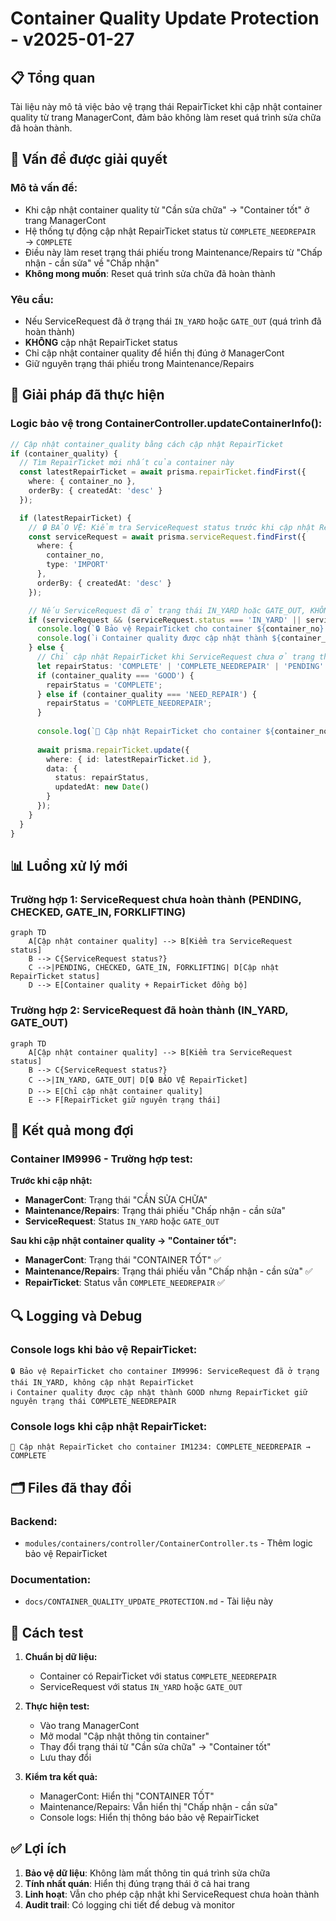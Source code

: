 # Container Quality Update Protection - v2025-01-27

## 📋 Tổng quan

Tài liệu này mô tả việc bảo vệ trạng thái RepairTicket khi cập nhật container quality từ trang ManagerCont, đảm bảo không làm reset quá trình sửa chữa đã hoàn thành.

## 🎯 Vấn đề được giải quyết

### **Mô tả vấn đề:**
- Khi cập nhật container quality từ "Cần sửa chữa" → "Container tốt" ở trang ManagerCont
- Hệ thống tự động cập nhật RepairTicket status từ `COMPLETE_NEEDREPAIR` → `COMPLETE`
- Điều này làm reset trạng thái phiếu trong Maintenance/Repairs từ "Chấp nhận - cần sửa" về "Chấp nhận"
- **Không mong muốn**: Reset quá trình sửa chữa đã hoàn thành

### **Yêu cầu:**
- Nếu ServiceRequest đã ở trạng thái `IN_YARD` hoặc `GATE_OUT` (quá trình đã hoàn thành)
- **KHÔNG** cập nhật RepairTicket status
- Chỉ cập nhật container quality để hiển thị đúng ở ManagerCont
- Giữ nguyên trạng thái phiếu trong Maintenance/Repairs

## 🔧 Giải pháp đã thực hiện

### **Logic bảo vệ trong ContainerController.updateContainerInfo():**

```typescript
// Cập nhật container_quality bằng cách cập nhật RepairTicket
if (container_quality) {
  // Tìm RepairTicket mới nhất của container này
  const latestRepairTicket = await prisma.repairTicket.findFirst({
    where: { container_no },
    orderBy: { createdAt: 'desc' }
  });

  if (latestRepairTicket) {
    // 🔒 BẢO VỆ: Kiểm tra ServiceRequest status trước khi cập nhật RepairTicket
    const serviceRequest = await prisma.serviceRequest.findFirst({
      where: { 
        container_no,
        type: 'IMPORT'
      },
      orderBy: { createdAt: 'desc' }
    });

    // Nếu ServiceRequest đã ở trạng thái IN_YARD hoặc GATE_OUT, KHÔNG cập nhật RepairTicket
    if (serviceRequest && (serviceRequest.status === 'IN_YARD' || serviceRequest.status === 'GATE_OUT')) {
      console.log(`🔒 Bảo vệ RepairTicket cho container ${container_no}: ServiceRequest đã ở trạng thái ${serviceRequest.status}, không cập nhật RepairTicket`);
      console.log(`ℹ️ Container quality được cập nhật thành ${container_quality} nhưng RepairTicket giữ nguyên trạng thái ${latestRepairTicket.status}`);
    } else {
      // Chỉ cập nhật RepairTicket khi ServiceRequest chưa ở trạng thái cuối
      let repairStatus: 'COMPLETE' | 'COMPLETE_NEEDREPAIR' | 'PENDING' = 'PENDING';
      if (container_quality === 'GOOD') {
        repairStatus = 'COMPLETE';
      } else if (container_quality === 'NEED_REPAIR') {
        repairStatus = 'COMPLETE_NEEDREPAIR';
      }
      
      console.log(`🔄 Cập nhật RepairTicket cho container ${container_no}: ${latestRepairTicket.status} → ${repairStatus}`);
      
      await prisma.repairTicket.update({
        where: { id: latestRepairTicket.id },
        data: { 
          status: repairStatus,
          updatedAt: new Date()
        }
      });
    }
  }
}
```

## 📊 Luồng xử lý mới

### **Trường hợp 1: ServiceRequest chưa hoàn thành (PENDING, CHECKED, GATE_IN, FORKLIFTING)**
```mermaid
graph TD
    A[Cập nhật container quality] --> B[Kiểm tra ServiceRequest status]
    B --> C{ServiceRequest status?}
    C -->|PENDING, CHECKED, GATE_IN, FORKLIFTING| D[Cập nhật RepairTicket status]
    D --> E[Container quality + RepairTicket đồng bộ]
```

### **Trường hợp 2: ServiceRequest đã hoàn thành (IN_YARD, GATE_OUT)**
```mermaid
graph TD
    A[Cập nhật container quality] --> B[Kiểm tra ServiceRequest status]
    B --> C{ServiceRequest status?}
    C -->|IN_YARD, GATE_OUT| D[🔒 BẢO VỆ RepairTicket]
    D --> E[Chỉ cập nhật container quality]
    E --> F[RepairTicket giữ nguyên trạng thái]
```

## 🎯 Kết quả mong đợi

### **Container IM9996 - Trường hợp test:**

**Trước khi cập nhật:**
- **ManagerCont**: Trạng thái "CẦN SỬA CHỮA"
- **Maintenance/Repairs**: Trạng thái phiếu "Chấp nhận - cần sửa"
- **ServiceRequest**: Status `IN_YARD` hoặc `GATE_OUT`

**Sau khi cập nhật container quality → "Container tốt":**
- **ManagerCont**: Trạng thái "CONTAINER TỐT" ✅
- **Maintenance/Repairs**: Trạng thái phiếu vẫn "Chấp nhận - cần sửa" ✅
- **RepairTicket**: Status vẫn `COMPLETE_NEEDREPAIR` ✅

## 🔍 Logging và Debug

### **Console logs khi bảo vệ RepairTicket:**
```
🔒 Bảo vệ RepairTicket cho container IM9996: ServiceRequest đã ở trạng thái IN_YARD, không cập nhật RepairTicket
ℹ️ Container quality được cập nhật thành GOOD nhưng RepairTicket giữ nguyên trạng thái COMPLETE_NEEDREPAIR
```

### **Console logs khi cập nhật RepairTicket:**
```
🔄 Cập nhật RepairTicket cho container IM1234: COMPLETE_NEEDREPAIR → COMPLETE
```

## 🗂️ Files đã thay đổi

### **Backend:**
- `modules/containers/controller/ContainerController.ts` - Thêm logic bảo vệ RepairTicket

### **Documentation:**
- `docs/CONTAINER_QUALITY_UPDATE_PROTECTION.md` - Tài liệu này

## 🚀 Cách test

1. **Chuẩn bị dữ liệu:**
   - Container có RepairTicket với status `COMPLETE_NEEDREPAIR`
   - ServiceRequest với status `IN_YARD` hoặc `GATE_OUT`

2. **Thực hiện test:**
   - Vào trang ManagerCont
   - Mở modal "Cập nhật thông tin container"
   - Thay đổi trạng thái từ "Cần sửa chữa" → "Container tốt"
   - Lưu thay đổi

3. **Kiểm tra kết quả:**
   - ManagerCont: Hiển thị "CONTAINER TỐT"
   - Maintenance/Repairs: Vẫn hiển thị "Chấp nhận - cần sửa"
   - Console logs: Hiển thị thông báo bảo vệ RepairTicket

## ✅ Lợi ích

1. **Bảo vệ dữ liệu**: Không làm mất thông tin quá trình sửa chữa
2. **Tính nhất quán**: Hiển thị đúng trạng thái ở cả hai trang
3. **Linh hoạt**: Vẫn cho phép cập nhật khi ServiceRequest chưa hoàn thành
4. **Audit trail**: Có logging chi tiết để debug và monitor


